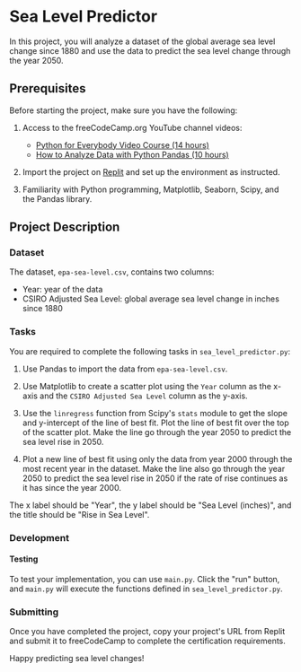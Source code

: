 # Sea Level Predictor

In this project, you will analyze a dataset of the global average sea level change since 1880 and use the data to predict the sea level change through the year 2050.

## Prerequisites

Before starting the project, make sure you have the following:

1. Access to the freeCodeCamp.org YouTube channel videos:
   - [Python for Everybody Video Course (14 hours)](https://www.youtube.com/playlist?list=PLlRFEj9H3Oj7Bp8-DfGpfAfDBiblRfl5p)
   - [How to Analyze Data with Python Pandas (10 hours)](https://www.youtube.com/watch?v=8y8Z6S0is3U)

2. Import the project on [Replit](https://replit.com/github/freeCodeCamp/boilerplate-sea-level-predictorvvvvvvvvvvvvvvvvvv) and set up the environment as instructed.

3. Familiarity with Python programming, Matplotlib, Seaborn, Scipy, and the Pandas library.

## Project Description

### Dataset

The dataset, `epa-sea-level.csv`, contains two columns:

- Year: year of the data
- CSIRO Adjusted Sea Level: global average sea level change in inches since 1880

### Tasks

You are required to complete the following tasks in `sea_level_predictor.py`:

1. Use Pandas to import the data from `epa-sea-level.csv`.

2. Use Matplotlib to create a scatter plot using the `Year` column as the x-axis and the `CSIRO Adjusted Sea Level` column as the y-axis.

3. Use the `linregress` function from Scipy's `stats` module to get the slope and y-intercept of the line of best fit. Plot the line of best fit over the top of the scatter plot. Make the line go through the year 2050 to predict the sea level rise in 2050.

4. Plot a new line of best fit using only the data from year 2000 through the most recent year in the dataset. Make the line also go through the year 2050 to predict the sea level rise in 2050 if the rate of rise continues as it has since the year 2000.

The x label should be "Year", the y label should be "Sea Level (inches)", and the title should be "Rise in Sea Level".

### Development

#### Testing
To test your implementation, you can use `main.py`. Click the "run" button, and `main.py` will execute the functions defined in `sea_level_predictor.py`.

### Submitting
Once you have completed the project, copy your project's URL from Replit and submit it to freeCodeCamp to complete the certification requirements.

Happy predicting sea level changes!
